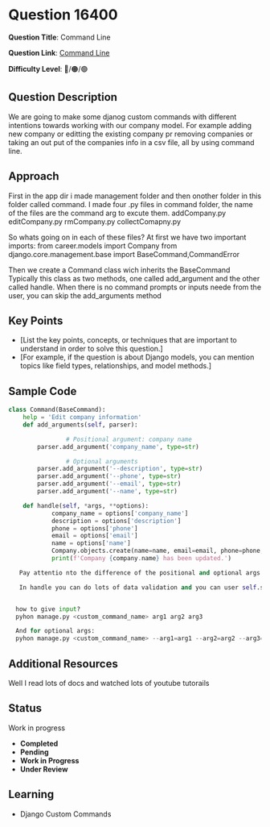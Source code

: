 
# Question 16400

**Question Title**: Command Line

**Question Link**: [Command Line](https://quera.org/problemset/102249) 

**Difficulty Level**: 🔴/🟠/🟢
## Question Description
We are going to make some djanog custom commands with different intentions towards working with our company model. For example adding new company or editting the existing company pr removing companies or taking an out put of the companies info in a csv file, all by using command line.

## Approach
First in the app dir i made management folder and then onother folder in this folder called command. I made four .py files in command folder, the name of the files are the command arg to excute them. 
addCompany.py
editCompany.py
rmCompany.py
collectComapny.py

So whats going on in each of these files? At first we have two important imports:
from career.models import Company
from django.core.management.base import BaseCommand,CommandError

Then we create a Command class wich inherits the  BaseCommand
Typically this class as two methods, one called add_argument and the other called handle.
When there is no command prompts or inputs neede from the user, you can skip the add_arguments method


## Key Points
- [List the key points, concepts, or techniques that are important to understand in order to solve this question.]
- [For example, if the question is about Django models, you can mention topics like field types, relationships, and model methods.]

## Sample Code
```python
class Command(BaseCommand):
    help = 'Edit company information'
    def add_arguments(self, parser):

                # Positional argument: company name
        parser.add_argument('company_name', type=str)

                # Optional arguments
        parser.add_argument('--description', type=str)
        parser.add_argument('--phone', type=str)
        parser.add_argument('--email', type=str)
        parser.add_argument('--name', type=str)

    def handle(self, *args, **options):
            company_name = options['company_name']
            description = options['description']
            phone = options['phone']
            email = options['email']
            name = options['name']
            Company.objects.create(name=name, email=email, phone=phone, description=description )
            print(f'Company {company.name} has been updated.')

   Pay attentio nto the difference of the positional and optional args in the add_argument method

   In handle you can do lots of data validation and you can user self.stderr.write(error_msg) to print an error or use CommandError to throw and exception


  how to give input?
  pyhon manage.py <custom_command_name> arg1 arg2 arg3 

  And for optional args:
  pyhon manage.py <custom_command_name> --arg1=arg1 --arg2=arg2 --arg3=arg3 


```

## Additional Resources
Well I read lots of docs and watched lots of youtube tutorails

## Status
Work in progress

- **Completed**
- **Pending**
- **Work in Progress**
- **Under Review**

## Learning

- Django Custom Commands